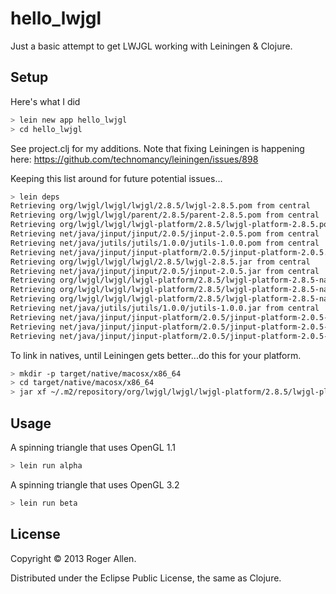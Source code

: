 # hello_lwjgl

Just a basic attempt to get LWJGL working with Leiningen & Clojure.

## Setup

Here's what I did

```bash
> lein new app hello_lwjgl
> cd hello_lwjgl
```

See project.clj for my additions.  Note that fixing Leiningen is happening here:
https://github.com/technomancy/leiningen/issues/898

Keeping this list around for future potential issues...

```bash
> lein deps
Retrieving org/lwjgl/lwjgl/lwjgl/2.8.5/lwjgl-2.8.5.pom from central
Retrieving org/lwjgl/lwjgl/parent/2.8.5/parent-2.8.5.pom from central
Retrieving org/lwjgl/lwjgl/lwjgl-platform/2.8.5/lwjgl-platform-2.8.5.pom from central
Retrieving net/java/jinput/jinput/2.0.5/jinput-2.0.5.pom from central
Retrieving net/java/jutils/jutils/1.0.0/jutils-1.0.0.pom from central
Retrieving net/java/jinput/jinput-platform/2.0.5/jinput-platform-2.0.5.pom from central
Retrieving org/lwjgl/lwjgl/lwjgl/2.8.5/lwjgl-2.8.5.jar from central
Retrieving net/java/jinput/jinput/2.0.5/jinput-2.0.5.jar from central
Retrieving org/lwjgl/lwjgl/lwjgl-platform/2.8.5/lwjgl-platform-2.8.5-natives-osx.jar from central
Retrieving org/lwjgl/lwjgl/lwjgl-platform/2.8.5/lwjgl-platform-2.8.5-natives-windows.jar from central
Retrieving org/lwjgl/lwjgl/lwjgl-platform/2.8.5/lwjgl-platform-2.8.5-natives-linux.jar from central
Retrieving net/java/jutils/jutils/1.0.0/jutils-1.0.0.jar from central
Retrieving net/java/jinput/jinput-platform/2.0.5/jinput-platform-2.0.5-natives-linux.jar from central
Retrieving net/java/jinput/jinput-platform/2.0.5/jinput-platform-2.0.5-natives-windows.jar from central
Retrieving net/java/jinput/jinput-platform/2.0.5/jinput-platform-2.0.5-natives-osx.jar from central
```

To link in natives, until Leiningen gets better...do this for your platform.

```bash
> mkdir -p target/native/macosx/x86_64
> cd target/native/macosx/x86_64
> jar xf ~/.m2/repository/org/lwjgl/lwjgl/lwjgl-platform/2.8.5/lwjgl-platform-2.8.5-natives-osx.jar
```

## Usage

A spinning triangle that uses OpenGL 1.1
```bash
> lein run alpha
```

A spinning triangle that uses OpenGL 3.2
```bash
> lein run beta
```

## License

Copyright © 2013 Roger Allen.

Distributed under the Eclipse Public License, the same as Clojure.
